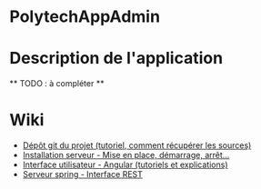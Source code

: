 PolytechAppAdmin
================

# Description de l'application
** TODO : à compléter **

# Wiki
- [Dépôt git du projet (tutoriel, comment récupérer les sources)](../../wiki/server-git.md)
- [Installation serveur - Mise en place, démarrage, arrêt...](../../wiki/server-install.md)
- [Interface utilisateur - Angular (tutoriels et explications)](../../wiki/front-angular.md)
- [Serveur spring - Interface REST](../../wiki/server-spring.md)

